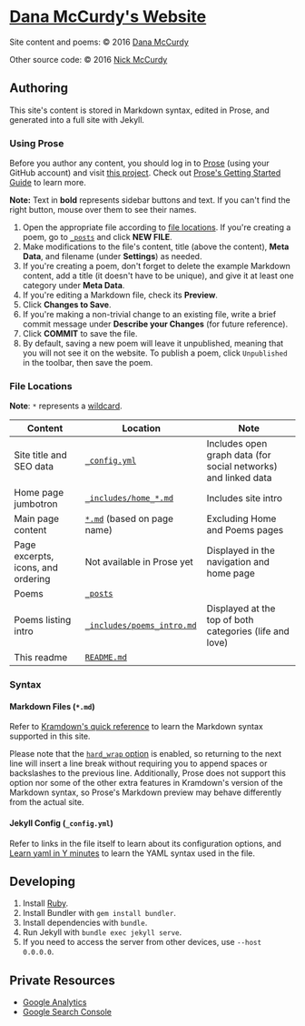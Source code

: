 # [Dana McCurdy's Website](http://danamccurdy.com)

Site content and poems: &copy; 2016 [Dana McCurdy](http://danamccurdy.com/)

Other source code: &copy; 2016 [Nick McCurdy](http://nickmccurdy.com/)

## Authoring
This site's content is stored in Markdown syntax, edited in Prose, and generated into a full site with Jekyll.

### Using Prose
Before you author any content, you should log in to [Prose](http://prose.io/) (using your GitHub account) and visit [this project](http://prose.io/#danamcc/danamcc.github.io). Check out [Prose's Getting Started Guide](https://github.com/prose/prose/wiki/Getting-Started) to learn more.

**Note:** Text in **bold** represents sidebar buttons and text. If you can't find the right button, mouse over them to see their names.

1. Open the appropriate file according to [file locations](#file-locations). If you're creating a poem, go to [`_posts`](http://prose.io/#danamcc/danamcc.github.io/tree/master/_posts) and click **NEW FILE**.
2. Make modifications to the file's content, title (above the content), **Meta Data**, and filename (under **Settings**) as needed.
3. If you're creating a poem, don't forget to delete the example Markdown content, add a title (it doesn't have to be unique), and give it at least one category under **Meta Data**.
4. If you're editing a Markdown file, check its **Preview**.
5. Click **Changes to Save**.
6. If you're making a non-trivial change to an existing file, write a brief commit message under **Describe your Changes** (for future reference).
7. Click **COMMIT** to save the file.
8. By default, saving a new poem will leave it unpublished, meaning that you will not see it on the website. To publish a poem, click `Unpublished` in the toolbar, then save the poem.

### File Locations
**Note**: `*` represents a [wildcard](https://en.wikipedia.org/wiki/Wildcard_character).

| Content | Location | Note |
| --- | --- | --- |
| Site title and SEO data | [`_config.yml`](_config.yml) | Includes open graph data (for social networks) and linked data |
| Home page jumbotron | [`_includes/home_*.md`](_includes) | Includes site intro |
| Main page content | [`*.md`](.) (based on page name) | Excluding Home and Poems pages |
| Page excerpts, icons, and ordering | Not available in Prose yet | Displayed in the navigation and home page |
| Poems | [`_posts`](_posts) |
| Poems listing intro | [`_includes/poems_intro.md`](includes/poems_intro.md) | Displayed at the top of both categories (life and love) |
| This readme | [`README.md`](README.md) |

### Syntax

#### Markdown Files (`*.md`)
Refer to [Kramdown's quick reference](http://kramdown.gettalong.org/quickref.html) to learn the Markdown syntax supported in this site.

Please note that the [`hard_wrap` option](http://kramdown.gettalong.org/options.html#option-hard-wrap) is enabled, so returning to the next line will insert a line break without requiring you to append spaces or backslashes to the previous line. Additionally, Prose does not support this option nor some of the other extra features in Kramdown's version of the Markdown syntax, so Prose's Markdown preview may behave differently from the actual site.

#### Jekyll Config (`_config.yml`)
Refer to links in the file itself to learn about its configuration options, and [Learn yaml in Y minutes](https://learnxinyminutes.com/docs/yaml/) to learn the YAML syntax used in the file.

## Developing
1. Install [Ruby](https://www.ruby-lang.org/).
2. Install Bundler with `gem install bundler`.
3. Install dependencies with `bundle`.
4. Run Jekyll with `bundle exec jekyll serve`.
5. If you need to access the server from other devices, use `--host 0.0.0.0`.

## Private Resources
- [Google Analytics](https://analytics.google.com/analytics/web/#report/defaultid/a51703743w83996550p87034958/)
- [Google Search Console](https://www.google.com/webmasters/tools/dashboard?siteUrl=http%3A%2F%2Fdanamccurdy.com%2F)
